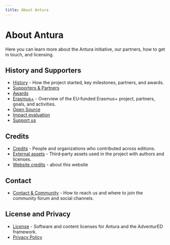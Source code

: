 ```yaml
---
title: About Antura
---
```


# About Antura

Here you can learn more about the Antura initiative, our partners, how to get in touch, and licensing.

## History and Supporters

- [History](./history.md) - How the project started, key milestones, partners, and awards.
- [Supporters & Partners](./supporters.md)
- [Awards](./awards.md)
- [Erasmus+](./erasmus/index.md) - Overview of the EU‑funded Erasmus+ project, partners, goals, and activities.
- [Open Source](./open-source.md)
- [Impact evaluation](./impact.md)
- [Support us](./support-us.md)

## Credits

- [Credits](./credits.md) - People and organizations who contributed across editions.
- [External assets](./credits-assets.md) - Third‑party assets used in the project with authors and licenses.
- [Website credits](./website.md) - about this website

## Contact

- [Contact & Community](./contact.md) - How to reach us and where to join the community forum and social channels.

## License and Privacy

- [License](./license.md) - Software and content licenses for Antura and the AdventurED framework.
- [Privacy Policy](../../privacy-policy.md)

